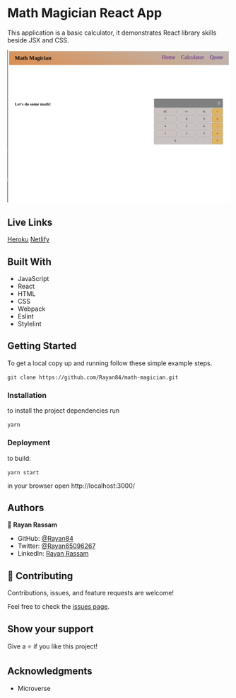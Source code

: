 # Math Magician React App

This application is a basic calculator, it demonstrates React library skills beside JSX and CSS.

<img src='./src/screenshot.png'>

## Live Links
[Heroku](https://math-magician2346.herokuapp.com/)
[Netlify](https://stoic-lichterman-33dd02.netlify.app/)

## Built With

- JavaScript
- React
- HTML
- CSS
- Webpack
- Eslint
- Stylelint

## Getting Started

To get a local copy up and running follow these simple example steps.

`git clone https://github.com/Rayan84/math-magician.git`

### Installation

to install the project dependencies run

`yarn`

### Deployment

to build:

`yarn start`

in your browser open http://localhost:3000/

## Authors

👤 **Rayan Rassam**

- GitHub: [@Rayan84](https://github.com/Rayan84)
- Twitter: [@Rayan65096267](https://twitter.com/Rayan65096267)
- LinkedIn: [Rayan Rassam](https://www.linkedin.com/in/rayan-rassam/)

## 🤝 Contributing

Contributions, issues, and feature requests are welcome!

Feel free to check the [issues page](../../issues/).

## Show your support

Give a ⭐️ if you like this project!

## Acknowledgments

- Microverse